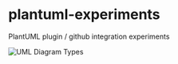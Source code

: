 # plantuml-experiments
PlantUML plugin / github integration experiments

![UML Diagram Types](http://www.plantuml.com/plantuml/proxy?cache=no&src=https://raw.githubusercontent.com/alan-playstudios/plantuml-experiments/master/PlantUML/DiagramTypes.puml)
